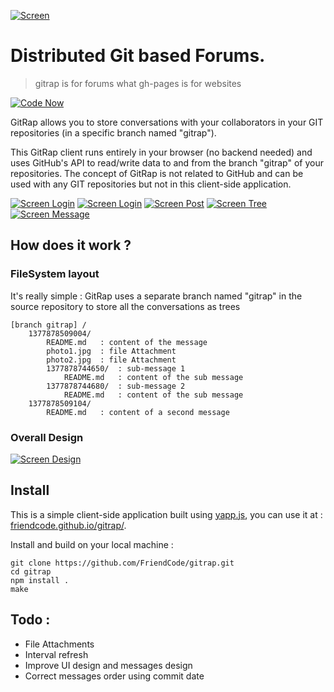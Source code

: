 [![Screen](https://raw.github.com/FriendCode/gitrap/master/ressources/images/logo.png)](https://raw.github.com/FriendCode/gitrap/master/ressources/images/logo.png)

Distributed Git based Forums.
======

> gitrap is for forums what gh-pages is for websites


[![Code Now](https://friendco.de/widgets/image/codenow?url=https%3A%2F%2Fgithub.com%2FFriendCode%2Fgitrap.git)](https://friendco.de/widgets/url/codenow?url=https%3A%2F%2Fgithub.com%2FFriendCode%2Fgitrap.git)

GitRap allows you to store conversations with your collaborators in your GIT repositories (in a specific branch named "gitrap").

This GitRap client runs entirely in your browser (no backend needed) and uses GitHub's API to read/write data to and from the branch "gitrap" of your repositories.
The concept of GitRap is not related to GitHub and can be used with any GIT repositories but not in this client-side application.

[![Screen Login](https://raw.github.com/FriendCode/gitrap/master/screens/login.png)](https://raw.github.com/FriendCode/gitrap/master/screens/login.png)
[![Screen Login](https://raw.github.com/FriendCode/gitrap/master/screens/start.png)](https://raw.github.com/FriendCode/gitrap/master/screens/start.png)
[![Screen Post](https://raw.github.com/FriendCode/gitrap/master/screens/first.png)](https://raw.github.com/FriendCode/gitrap/master/screens/first.png)
[![Screen Tree](https://raw.github.com/FriendCode/gitrap/master/screens/tree.png)](https://raw.github.com/FriendCode/gitrap/master/screens/tree.png)
[![Screen Message](https://raw.github.com/FriendCode/gitrap/master/screens/message.png)](https://raw.github.com/FriendCode/gitrap/master/screens/message.png)

## How does it work ?

### FileSystem layout

It's really simple : GitRap uses a separate branch named "gitrap" in the source repository to store all the conversations as trees

    [branch gitrap] /
        1377878509004/
            README.md   : content of the message
            photo1.jpg  : file Attachment
            photo2.jpg  : file Attachment
            1377878744650/  : sub-message 1
                README.md   : content of the sub message
            1377878744680/  : sub-message 2
                README.md   : content of the sub message
        1377878509104/
            README.md   : content of a second message

### Overall Design

[![Screen Design](https://raw.github.com/FriendCode/gitrap/master/screens/design.png)](https://raw.github.com/FriendCode/gitrap/master/screens/design.png)

## Install

This is a simple client-side application built using [yapp.js](https://github.com/FriendCode/yapp.js), you can use it at : [friendcode.github.io/gitrap/](https://github.com/FriendCode/gitrap).

Install and build on your local machine :

    git clone https://github.com/FriendCode/gitrap.git
    cd gitrap
    npm install .
    make

## Todo :

* File Attachments
* Interval refresh
* Improve UI design and messages design
* Correct messages order using commit date


